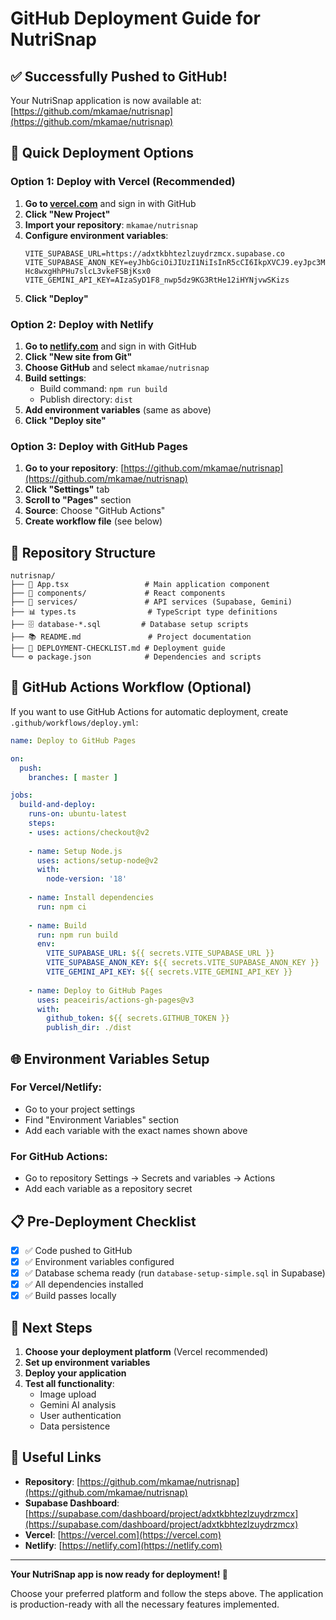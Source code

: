# GitHub Deployment Guide for NutriSnap

## ✅ Successfully Pushed to GitHub!

Your NutriSnap application is now available at: [https://github.com/mkamae/nutrisnap](https://github.com/mkamae/nutrisnap)

## 🚀 Quick Deployment Options

### Option 1: Deploy with Vercel (Recommended)

1. **Go to [vercel.com](https://vercel.com)** and sign in with GitHub
2. **Click "New Project"**
3. **Import your repository**: `mkamae/nutrisnap`
4. **Configure environment variables**:
   ```env
   VITE_SUPABASE_URL=https://adxtkbhtezlzuydrzmcx.supabase.co
   VITE_SUPABASE_ANON_KEY=eyJhbGciOiJIUzI1NiIsInR5cCI6IkpXVCJ9.eyJpc3MiOiJzdXBhYmFzZSIsInJlZiI6ImFkeHRrYmh0ZXpsenV5ZHJ6bWN4Iiwicm9sZSI6ImFub24iLCJpYXQiOjE3NTUzMzc0NjIsImV4cCI6MjA3MDkxMzQ2Mn0.IEQZLSHdJ8nyz8-Hc8wxgHhPHu7slcL3vkeFSBjKsx0
   VITE_GEMINI_API_KEY=AIzaSyD1F8_nwp5dz9KG3RtHe12iHYNjvwSKizs
   ```
5. **Click "Deploy"**

### Option 2: Deploy with Netlify

1. **Go to [netlify.com](https://netlify.com)** and sign in with GitHub
2. **Click "New site from Git"**
3. **Choose GitHub** and select `mkamae/nutrisnap`
4. **Build settings**:
   - Build command: `npm run build`
   - Publish directory: `dist`
5. **Add environment variables** (same as above)
6. **Click "Deploy site"**

### Option 3: Deploy with GitHub Pages

1. **Go to your repository**: [https://github.com/mkamae/nutrisnap](https://github.com/mkamae/nutrisnap)
2. **Click "Settings"** tab
3. **Scroll to "Pages"** section
4. **Source**: Choose "GitHub Actions"
5. **Create workflow file** (see below)

## 📁 Repository Structure

```
nutrisnap/
├── 📱 App.tsx                 # Main application component
├── 🎨 components/             # React components
├── 🔧 services/               # API services (Supabase, Gemini)
├── 📊 types.ts                # TypeScript type definitions
├── 🗄️ database-*.sql         # Database setup scripts
├── 📚 README.md               # Project documentation
├── 🚀 DEPLOYMENT-CHECKLIST.md # Deployment guide
└── ⚙️ package.json            # Dependencies and scripts
```

## 🔧 GitHub Actions Workflow (Optional)

If you want to use GitHub Actions for automatic deployment, create `.github/workflows/deploy.yml`:

```yaml
name: Deploy to GitHub Pages

on:
  push:
    branches: [ master ]

jobs:
  build-and-deploy:
    runs-on: ubuntu-latest
    steps:
    - uses: actions/checkout@v2
    
    - name: Setup Node.js
      uses: actions/setup-node@v2
      with:
        node-version: '18'
        
    - name: Install dependencies
      run: npm ci
      
    - name: Build
      run: npm run build
      env:
        VITE_SUPABASE_URL: ${{ secrets.VITE_SUPABASE_URL }}
        VITE_SUPABASE_ANON_KEY: ${{ secrets.VITE_SUPABASE_ANON_KEY }}
        VITE_GEMINI_API_KEY: ${{ secrets.VITE_GEMINI_API_KEY }}
        
    - name: Deploy to GitHub Pages
      uses: peaceiris/actions-gh-pages@v3
      with:
        github_token: ${{ secrets.GITHUB_TOKEN }}
        publish_dir: ./dist
```

## 🌐 Environment Variables Setup

### For Vercel/Netlify:
- Go to your project settings
- Find "Environment Variables" section
- Add each variable with the exact names shown above

### For GitHub Actions:
- Go to repository Settings → Secrets and variables → Actions
- Add each variable as a repository secret

## 📋 Pre-Deployment Checklist

- [x] ✅ Code pushed to GitHub
- [x] ✅ Environment variables configured
- [x] ✅ Database schema ready (run `database-setup-simple.sql` in Supabase)
- [x] ✅ All dependencies installed
- [x] ✅ Build passes locally

## 🎯 Next Steps

1. **Choose your deployment platform** (Vercel recommended)
2. **Set up environment variables**
3. **Deploy your application**
4. **Test all functionality**:
   - Image upload
   - Gemini AI analysis
   - User authentication
   - Data persistence

## 🔗 Useful Links

- **Repository**: [https://github.com/mkamae/nutrisnap](https://github.com/mkamae/nutrisnap)
- **Supabase Dashboard**: [https://supabase.com/dashboard/project/adxtkbhtezlzuydrzmcx](https://supabase.com/dashboard/project/adxtkbhtezlzuydrzmcx)
- **Vercel**: [https://vercel.com](https://vercel.com)
- **Netlify**: [https://netlify.com](https://netlify.com)

---

**Your NutriSnap app is now ready for deployment! 🚀**

Choose your preferred platform and follow the steps above. The application is production-ready with all the necessary features implemented.
